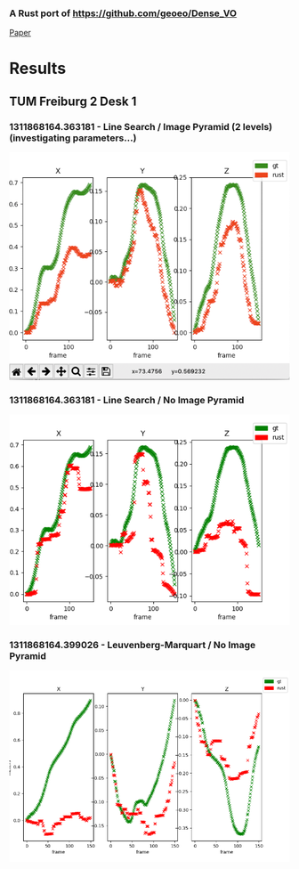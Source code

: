 ### A Rust port of https://github.com/geoeo/Dense_VO

[Paper](https://ieeexplore.ieee.org/document/6631104/)


# Results
## TUM Freiburg 2 Desk 1
### 1311868164.363181 - Line Search / Image Pyramid (2 levels) (investigating parameters...)
![image_pyramid](docs/363_2_levels_10_5_off_001_0000001.png)
### 1311868164.363181 - Line Search / No Image Pyramid
![image_pyramid](docs/f2d2__0.9_005_363181.png)
### 1311868164.399026 - Leuvenberg-Marquart / No Image Pyramid
![results_lm](docs/f2d1_1311868174_699578.png)
